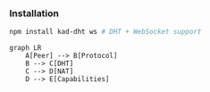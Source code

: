  ### Installation
```bash
npm install kad-dht ws # DHT + WebSocket support
```




```mermaid
graph LR
    A[Peer] --> B[Protocol]
    B --> C[DHT]
    C --> D[NAT]
    D --> E[Capabilities]
```